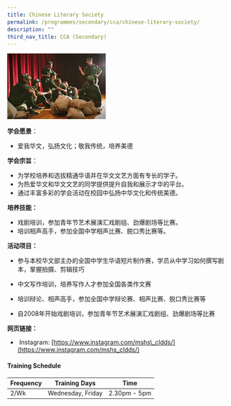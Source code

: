 ```yaml
---
title: Chinese Literary Society
permalink: /programmes/secondary/cca/chinese-literary-society/
description: ""
third_nav_title: CCA (Secondary)
---
```


<img src="/images/CCA/Secondary/CLDDS.jpg" style="width:45%">


**学会愿景**：  

*   爱我华文，弘扬文化；敬我传统，培养美德

  
**学会宗旨**：  

*   为学校培养和选拔精通华语并在华文文艺方面有专长的学子。
*   为热爱华文和华文文艺的同学提供提升自我和展示才华的平台。
*   通过丰富多彩的学会活动在校园中弘扬中华文化和传统美德。

  
**培养技能：**  

*   戏剧培训，参加青年节艺术展演汇戏剧组、劲爆剧场等比赛。
*   培训相声高手，参加全国中学相声比赛、脱口秀比赛等。

**活动项目：**

*   参与本校华文部主办的全国中学生华语短片制作赛，学员从中学习如何撰写剧本，掌握拍摄、剪辑技巧&nbsp;  
    
*   中文写作培训，培养写作人才参加全国各类作文赛&nbsp;
*   培训辩论、相声高手，参加全国中学辩论赛、相声比赛、脱口秀比赛等&nbsp;  
    
*   自2008年开始戏剧培训，参加青年节艺术展演汇戏剧组、劲爆剧场等比赛

  
**网页链接：**  

*   &nbsp;Instagram:&nbsp;[https://www.instagram.com/mshs\_cldds/](https://www.instagram.com/mshs_cldds/)


#### Training Schedule

<table>
<thead>
  <tr>
    <th>Frequency</th>
    <th>Training Days</th>
    <th>Time</th>
  </tr>
</thead>
<tbody>
  <tr>
    <td>2/Wk</td>
    <td>Wednesday, Friday<br></td>
    <td>2.30pm - 5pm</td>
  </tr>
</tbody>
</table>